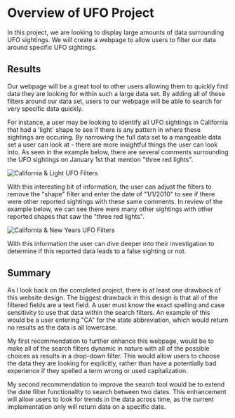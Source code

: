 # Overview of UFO Project
In this project, we are looking to display large amounts of data surrounding UFO sightings. We will create a webpage to allow users to filter our data around specific UFO sightings.

## Results

Our webpage will be a great tool to other users allowing them to quickly find data they are looking for within such a large data set. By adding all of these filters around our data set, users to our webpage will be able to search for very specific data quickly. 

For instance, a user may be looking to identify all UFO sightings in California that had a 'light' shape to see if there is any pattern in where these sightings are occuring. By narrowing the full data set to a mangeable data set a user can look at - there are more insightful things the user can look into. As seen in the example below, there are several comments surrounding the UFO sightings on January 1st that mention "three red lights".

![California & Light UFO Filters](/Resources/fiters_1.png 'California & Light UFO Filters')

With this interesting bit of information, the user can adjust the filters to remove the "shape" filter and enter the date of "1/1/2010" to see if there were other reported sightings with these same comments. In review of the example below, we can see there were many other sightings with other reported shapes that saw the "three red lights".

![California & New Years UFO Filters](/Resources/fiters_2.png 'California & New Years UFO Filters')


With this information the user can dive deeper into their investigation to determine if this reported data leads to a false sighting or not.


## Summary 

As I look back on the completed project, there is at least one drawback of this website design. The biggest drawback in this design is that all of the filtered fields are a text field. A user must know the exact spelling and case sensitivity to use that data within the search filters. An example of this would be a user entering "CA" for the state abbreviation, which would return no results as the data is all lowercase.

My first recommendation to further enhance this webpage, would be to make all of the search filters dynamic in nature with all of the possible choices as results in a drop-down filter. This would allow users to choose the data they are looking for explicitly, rather than have a potentially bad experience if they spelled a term wrong or used capitalization.

My second recommendation to improve the search tool would be to extend the date filter functionality to search between two dates. This enhancement will allow users to look for trends in the data across time, as the current implementation only will return data on a specific date.
